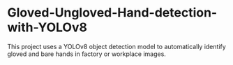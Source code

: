# Gloved-Ungloved-Hand-detection-with-YOLOv8
This project uses a YOLOv8 object detection model to automatically identify gloved and bare hands in factory or workplace images. 
